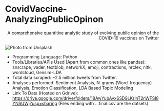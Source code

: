 # CovidVaccine-AnalyzingPublicOpinon
<div style="text-align: right"> A comprehensive quantitive analytic study of evolving public opinion of the COVID-19 vaccines on Twitter</div>

![Photo from Unsplash](https://images.unsplash.com/photo-1551817958-20204d6ab212?ixlib=rb-1.2.1&ixid=MnwxMjA3fDB8MHxwaG90by1wYWdlfHx8fGVufDB8fHx8&auto=format&fit=crop&w=870&q=80)

* Programming Language: Python
* Tools/Libraries/APIs Used (Apart from common ones like pandas): snscrape, vader, textblob, networkX, emoji, contractions, nrclex, nltk, wordcloud, Gensim-LDA
* Total data scraped: ~2.5 million tweets from Twitter.
* Analyses performed: Sentiment Analysis, N-grams (Word-frequency) Analysis, Emotion Classification, LDA Based Topic Modeling
* Link To Data (Hosted on Gdrive): https://drive.google.com/drive/folders/18AwYubAvx6SD9LKrinT2nWFSl8YNSUWj?usp=sharing (Files ending with ...final.csv are the datsets) 

